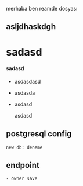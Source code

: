 merhaba ben reamde dosyası
## asljdhaskdgh
# sadasd
#### sadasd
- asdasdasd
- asdasda
- asdasd


    asdasd
## postgresql config
    new db: deneme

## endpoint
    - owner save